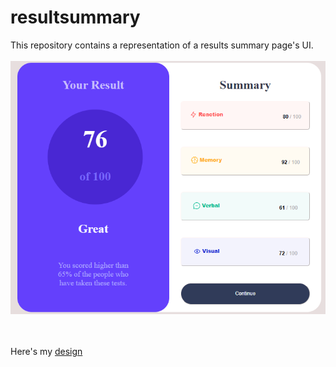 # resultsummary
This repository contains a representation of a results summary page's UI.
<br> <br>
![alt text](https://github.com/KaburaJ/resultsummary/blob/main/web4.PNG)

<br> <br>
Here's my [design](https://kaburaj.github.io/resultsummary/)
